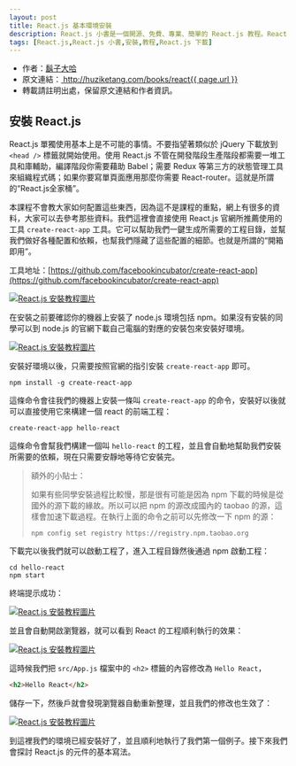 ```yaml
---
layout: post
title: React.js 基本環境安裝
description: React.js 小書是一個開源、免費、專業、簡單的 React.js 教程。React.js 單獨使用基本上是不可能的事情，需要配合一些第三方工具，本文是教你如何下載和安裝 React.js 的教程。
tags: [React.js,React.js 小書,安裝,教程,React.js 下載]
---
```


<ul style='font-size: 14px;'>
  <li>
    作者：<a href="https://www.zhihu.com/people/hu-zi-da-ha" target="_blank">鬍子大哈</a>
  </li>
  <li>
    原文連結：<a href="http://huziketang.com/books/react{{ page.url }}"> http://huziketang.com/books/react{{ page.url }} </a>
  </li>
  <li>轉載請註明出處，保留原文連結和作者資訊。</li>
</ul>

## 安裝 React.js
React.js 單獨使用基本上是不可能的事情。不要指望著類似於 jQuery 下載放到 `<head />` 標籤就開始使用。使用 React.js 不管在開發階段生產階段都需要一堆工具和庫輔助，編譯階段你需要藉助 Babel；需要 Redux 等第三方的狀態管理工具來組織程式碼；如果你要寫單頁面應用那麼你需要 React-router。這就是所謂的“React.js全家桶”。

本課程不會教大家如何配置這些東西，因為這不是課程的重點，網上有很多的資料，大家可以去參考那些資料。我們這裡會直接使用 React.js 官網所推薦使用的工具 `create-react-app` 工具。它可以幫助我們一鍵生成所需要的工程目錄，並幫我們做好各種配置和依賴，也幫我們隱藏了這些配置的細節。也就是所謂的“開箱即用”。

工具地址：[https://github.com/facebookincubator/create-react-app](https://github.com/facebookincubator/create-react-app)

<a href="http://huzidaha.github.io/static/assets/img/posts/C9754D1A-0989-49B2-AC9F-B8D9717198CB.png" target="_blank">![React.js 安裝教程圖片](http://huzidaha.github.io/static/assets/img/posts/C9754D1A-0989-49B2-AC9F-B8D9717198CB.png)</a>

在安裝之前要確認你的機器上安裝了 node.js 環境包括 npm。如果沒有安裝的同學可以到 node.js 的官網下載自己電腦的對應的安裝包來安裝好環境。

<a href="http://huzidaha.github.io/static/assets/img/posts/70B2D77C-1656-4D9E-B57E-671BE1D568AD.png" target="_blank">![React.js 安裝教程圖片](http://huzidaha.github.io/static/assets/img/posts/70B2D77C-1656-4D9E-B57E-671BE1D568AD.png)</a>

安裝好環境以後，只需要按照官網的指引安裝 `create-react-app` 即可。

```
npm install -g create-react-app
```

這條命令會往我們的機器上安裝一條叫 `create-react-app` 的命令，安裝好以後就可以直接使用它來構建一個 react 的前端工程：

```
create-react-app hello-react
```

這條命令會幫我們構建一個叫 `hello-react` 的工程，並且會自動地幫助我們安裝所需要的依賴，現在只需要安靜地等待它安裝完。

>  額外的小貼士：
>
> 如果有些同學安裝過程比較慢，那是很有可能是因為 npm 下載的時候是從國外的源下載的緣故。所以可以把 npm 的源改成國內的 taobao 的源，這樣會加速下載過程。在執行上面的命令之前可以先修改一下 npm 的源：
>
> `npm config set registry https://registry.npm.taobao.org`

下載完以後我們就可以啟動工程了，進入工程目錄然後通過 npm 啟動工程：

```
cd hello-react
npm start
```

終端提示成功：

<a href="http://huzidaha.github.io/static/assets/img/posts/A25CB842-11DE-4DC7-A805-85AEF2A64163.png" target="_blank">![React.js 安裝教程圖片](http://huzidaha.github.io/static/assets/img/posts/A25CB842-11DE-4DC7-A805-85AEF2A64163.png)</a>

並且會自動開啟瀏覽器，就可以看到 React 的工程順利執行的效果：

<a href="http://huzidaha.github.io/static/assets/img/posts/React_App.png" target="_blank">![React.js 安裝教程圖片](http://huzidaha.github.io/static/assets/img/posts/React_App.png)</a>

這時候我們把 `src/App.js` 檔案中的 `<h2>` 標籤的內容修改為 `Hello React`，

```html
<h2>Hello React</h2>
```

儲存一下，然後戶就會發現瀏覽器自動重新整理，並且我們的修改也生效了：

<a href="http://huzidaha.github.io/static/assets/img/posts/3FDC1B75-AACD-40A4-9101-1AF8C57EFBF4.png" target="_blank">![React.js 安裝教程圖片](http://huzidaha.github.io/static/assets/img/posts/3FDC1B75-AACD-40A4-9101-1AF8C57EFBF4.png)</a>

到這裡我們的環境已經安裝好了，並且順利地執行了我們第一個例子。接下來我們會探討 React.js 的元件的基本寫法。
